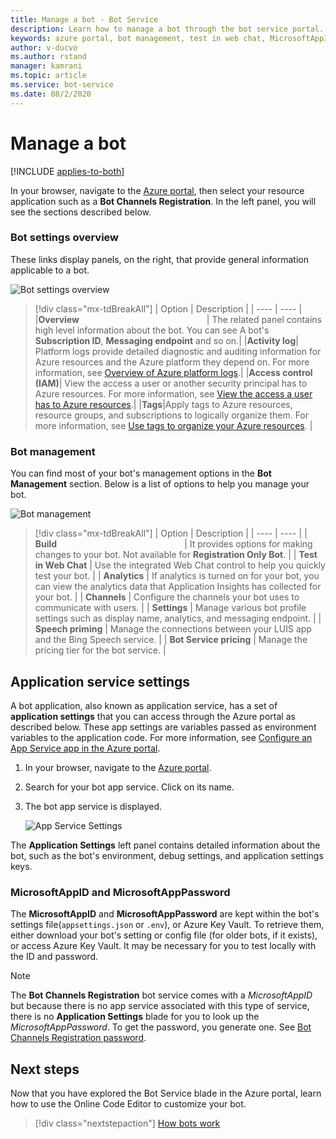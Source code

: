 ```yaml
---
title: Manage a bot - Bot Service
description: Learn how to manage a bot through the bot service portal.
keywords: azure portal, bot management, test in web chat, MicrosoftAppID, MicrosoftAppPassword, application settings
author: v-ducvo
ms.author: rstand
manager: kamrani
ms.topic: article
ms.service: bot-service
ms.date: 08/2/2020
---
```


# Manage a bot

[!INCLUDE [applies-to-both](includes/applies-to-both.md)]

In your browser, navigate to the [Azure portal](https://ms.portal.azure.com/), then select your resource application such as a **Bot Channels Registration**. In the left panel, you  will see the sections described below.

### Bot settings overview

These links display panels, on the right, that provide general information applicable to a bot.

![Bot settings overview](~/media/azure-manage-a-bot/overview.png)

> [!div class="mx-tdBreakAll"]
> | Option |  Description |
> | ---- | ---- |
> |**Overview** <img width="200px"/>| The related panel contains high level information about the bot. You can see A bot's **Subscription ID**, **Messaging endpoint** and so on.|
> |**Activity log**| Platform logs provide detailed diagnostic and auditing information for Azure resources and the Azure platform they depend on. For more information, see [Overview of Azure platform logs](https://docs.microsoft.com/azure/azure-monitor/platform/platform-logs-overview).|
> |**Access control (IAM)**| View the access a user or another security principal has to Azure resources. For more information, see [View the access a user has to Azure resources](https://docs.microsoft.com/azure/role-based-access-control/check-access).|
> |**Tags**|Apply tags to Azure resources, resource groups, and subscriptions to logically organize them. For more information, see [Use tags to organize your Azure resources](https://docs.microsoft.com/azure/azure-resource-manager/management/tag-resources). |

### Bot management

 You can find most of your bot's management options in the **Bot Management** section. Below is a list of options to help you manage your bot.

![Bot management](~/media/azure-manage-a-bot/bot-management.png)

> [!div class="mx-tdBreakAll"]
> | Option |  Description |
> | ---- | ---- |
> | **Build** <img width="200px"/>| It provides options for making changes to your bot. Not available for **Registration Only Bot**. |
> | **Test in Web Chat** | Use the integrated Web Chat control to help you quickly test your bot. |
> | **Analytics** | If analytics is turned on for your bot, you can view the analytics data that Application Insights has collected for your bot. |
> | **Channels** | Configure the channels your bot uses to communicate with users. |
> | **Settings** | Manage various bot profile settings such as display name, analytics, and messaging endpoint. |
> | **Speech priming** | Manage the connections between your LUIS app and the Bing Speech service. |
> | **Bot Service pricing** | Manage the pricing tier for the bot service. |

## Application service settings

A bot application, also known as application service, has a set of **application settings** that you can access through the Azure portal as described below. These app settings are variables passed as environment variables to the application code. For more information, see [Configure an App Service app in the Azure portal](https://docs.microsoft.com/azure/app-service/configure-common).

1. In your browser, navigate to the [Azure portal](https://ms.portal.azure.com/).
1. Search for your bot app service. Click on its name.
1. The bot app service is displayed.

    ![App Service Settings](~/media/azure-manage-a-bot/app-service-settings.png)

The **Application Settings** left panel contains detailed information about the bot, such as the bot's environment, debug settings, and application settings keys.

### MicrosoftAppID and MicrosoftAppPassword

The **MicrosoftAppID** and **MicrosoftAppPassword** are kept within the bot's settings file(`appsettings.json` or `.env`), or Azure Key Vault. To retrieve them, either download your bot's setting or config file (for older bots, if it exists), or access Azure Key Vault. It may be necessary for you to test locally with the ID and password.

> [!NOTE]
> The **Bot Channels Registration** bot service comes with a *MicrosoftAppID* but because there is no app service associated with this type of service, there is no **Application Settings** blade for you to look up the *MicrosoftAppPassword*. To get the password, you generate one. See [Bot Channels Registration password](bot-service-manage-settings.md#get-registration-password).

## Next steps
Now that you have explored the Bot Service blade in the Azure portal, learn how to use the Online Code Editor to customize your bot.
> [!div class="nextstepaction"]
> [How bots work](~/v4sdk/bot-builder-basics.md)

